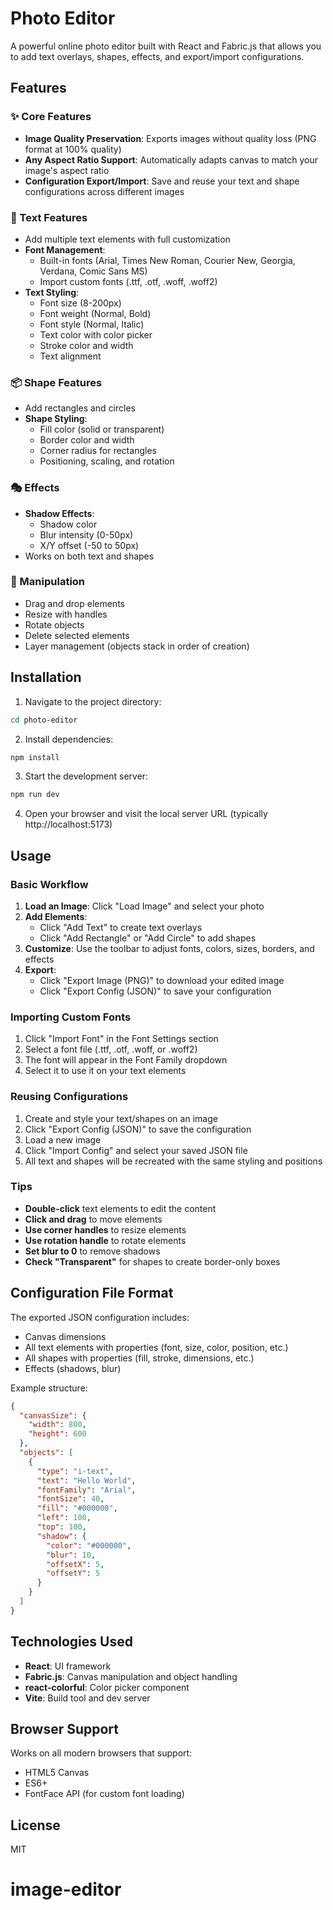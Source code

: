 # Photo Editor

A powerful online photo editor built with React and Fabric.js that allows you to add text overlays, shapes, effects, and export/import configurations.

## Features

### ✨ Core Features
- **Image Quality Preservation**: Exports images without quality loss (PNG format at 100% quality)
- **Any Aspect Ratio Support**: Automatically adapts canvas to match your image's aspect ratio
- **Configuration Export/Import**: Save and reuse your text and shape configurations across different images

### 🎨 Text Features
- Add multiple text elements with full customization
- **Font Management**:
  - Built-in fonts (Arial, Times New Roman, Courier New, Georgia, Verdana, Comic Sans MS)
  - Import custom fonts (.ttf, .otf, .woff, .woff2)
- **Text Styling**:
  - Font size (8-200px)
  - Font weight (Normal, Bold)
  - Font style (Normal, Italic)
  - Text color with color picker
  - Stroke color and width
  - Text alignment

### 📦 Shape Features
- Add rectangles and circles
- **Shape Styling**:
  - Fill color (solid or transparent)
  - Border color and width
  - Corner radius for rectangles
  - Positioning, scaling, and rotation

### 🎭 Effects
- **Shadow Effects**:
  - Shadow color
  - Blur intensity (0-50px)
  - X/Y offset (-50 to 50px)
- Works on both text and shapes

### 🎯 Manipulation
- Drag and drop elements
- Resize with handles
- Rotate objects
- Delete selected elements
- Layer management (objects stack in order of creation)

## Installation

1. Navigate to the project directory:
```bash
cd photo-editor
```

2. Install dependencies:
```bash
npm install
```

3. Start the development server:
```bash
npm run dev
```

4. Open your browser and visit the local server URL (typically http://localhost:5173)

## Usage

### Basic Workflow

1. **Load an Image**: Click "Load Image" and select your photo
2. **Add Elements**:
   - Click "Add Text" to create text overlays
   - Click "Add Rectangle" or "Add Circle" to add shapes
3. **Customize**: Use the toolbar to adjust fonts, colors, sizes, borders, and effects
4. **Export**:
   - Click "Export Image (PNG)" to download your edited image
   - Click "Export Config (JSON)" to save your configuration

### Importing Custom Fonts

1. Click "Import Font" in the Font Settings section
2. Select a font file (.ttf, .otf, .woff, or .woff2)
3. The font will appear in the Font Family dropdown
4. Select it to use it on your text elements

### Reusing Configurations

1. Create and style your text/shapes on an image
2. Click "Export Config (JSON)" to save the configuration
3. Load a new image
4. Click "Import Config" and select your saved JSON file
5. All text and shapes will be recreated with the same styling and positions

### Tips

- **Double-click** text elements to edit the content
- **Click and drag** to move elements
- **Use corner handles** to resize elements
- **Use rotation handle** to rotate elements
- **Set blur to 0** to remove shadows
- **Check "Transparent"** for shapes to create border-only boxes

## Configuration File Format

The exported JSON configuration includes:
- Canvas dimensions
- All text elements with properties (font, size, color, position, etc.)
- All shapes with properties (fill, stroke, dimensions, etc.)
- Effects (shadows, blur)

Example structure:
```json
{
  "canvasSize": {
    "width": 800,
    "height": 600
  },
  "objects": [
    {
      "type": "i-text",
      "text": "Hello World",
      "fontFamily": "Arial",
      "fontSize": 40,
      "fill": "#000000",
      "left": 100,
      "top": 100,
      "shadow": {
        "color": "#000000",
        "blur": 10,
        "offsetX": 5,
        "offsetY": 5
      }
    }
  ]
}
```

## Technologies Used

- **React**: UI framework
- **Fabric.js**: Canvas manipulation and object handling
- **react-colorful**: Color picker component
- **Vite**: Build tool and dev server

## Browser Support

Works on all modern browsers that support:
- HTML5 Canvas
- ES6+
- FontFace API (for custom font loading)

## License

MIT
# image-editor
